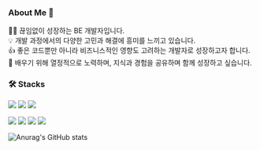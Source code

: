 ### About Me 👋
🧑🏻‍ 끊임없이 성장하는 BE 개발자입니다. </br>
💡 개발 과정에서의 다양한 고민과 해결에 흥미를 느끼고 있습니다. </br>
👍 좋은 코드뿐만 아니라 비즈니스적인 영향도 고려하는 개발자로 성장하고자 합니다. </br>
🌱 배우기 위해 열정적으로 노력하며, 지식과 경험을 공유하며 함께 성장하고 싶습니다. </br>

### 🛠 Stacks
<img src="https://img.shields.io/badge/HTML5-E34F26?style=for-the-badge&logo=html5&logoColor=white"/> <img src="https://img.shields.io/badge/CSS3-1572B6?style=for-the-badge&logo=css3&logoColor=white"/> <img src="https://img.shields.io/badge/JavaScript-F7DF1E?style=for-the-badge&logo=JavaScript&logoColor=white"/>

<img src="https://img.shields.io/badge/Python-3776AB?style=for-the-badge&logo=Python&logoColor=white"> <img src="https://img.shields.io/badge/Django-092E20?style=for-the-badge&logo=Django&logoColor=white"> <img src="https://img.shields.io/badge/-mysql-white?style=for-the-badge&logo=mysql"> <img src="https://img.shields.io/badge/flask-E13A34?style=for-the-badge&logo=flask&logoColor=white">


![Anurag's GitHub stats](https://github-readme-stats.vercel.app/api?username=jeongmin-bak&show_icons=true&theme=radical)


